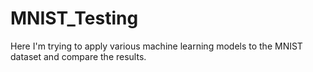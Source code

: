 # MNIST_Testing
Here I'm trying to apply various machine learning models to the MNIST dataset and compare the results.
